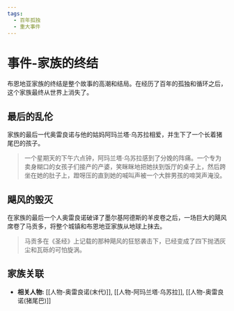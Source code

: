 ```yaml
---
tags:
  - 百年孤独
  - 重大事件
---
```


# 事件-家族的终结

布恩地亚家族的终结是整个故事的高潮和结局。在经历了百年的孤独和循环之后，这个家族最终从世界上消失了。

## 最后的乱伦

家族的最后一代奥雷良诺与他的姑妈阿玛兰塔·乌苏拉相爱，并生下了一个长着猪尾巴的孩子。

> 一个星期天的下午六点钟，阿玛兰塔·乌苏拉感到了分娩的阵痛。一个专为卖身糊口的女孩子们接产的产婆，笑眯眯地把她扶到饭厅的桌子上，然后跨坐在她的肚子上，蹬呀压的直到她的喊叫声被一个大胖男孩的啼哭声淹没。

## 飓风的毁灭

在家族的最后一个人奥雷良诺破译了墨尔基阿德斯的羊皮卷之后，一场巨大的飓风席卷了马贡多，将整个城镇和布恩地亚家族从地球上抹去。

> 马贡多在《圣经》上记载的那种飓风的狂怒袭击下，已经变成了四下抛洒灰尘和瓦砾的可怕旋涡。

## 家族关联

*   **相关人物:** [[人物-奥雷良诺(末代)]], [[人物-阿玛兰塔·乌苏拉]], [[人物-奥雷良诺(猪尾巴)]]
